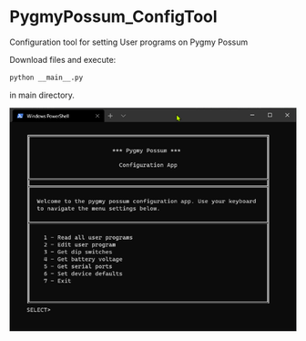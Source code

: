 # PygmyPossum_ConfigTool
Configuration tool for setting User programs on Pygmy Possum

Download files and execute:

```python
python __main__.py
```

in main directory.

![gui example](https://github.com/Banskiabytes/PygmyPossum_ConfigClient/blob/master/gui.png "gui example")
